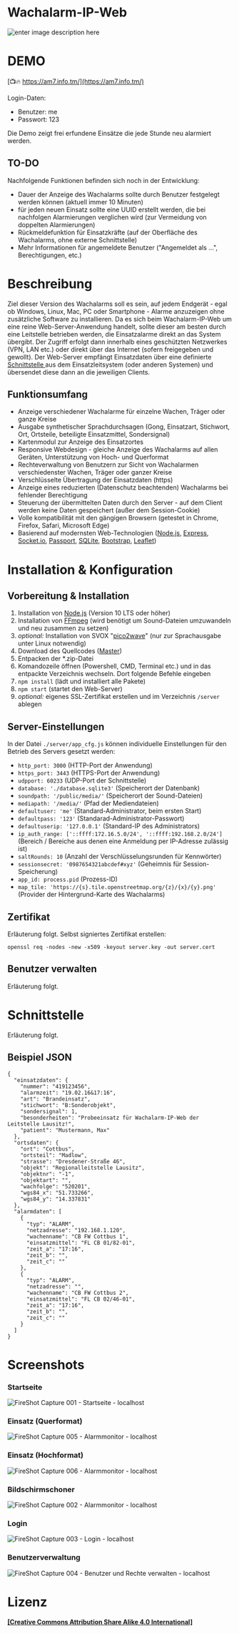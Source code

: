 # Wachalarm-IP-Web
![enter image description here](https://user-images.githubusercontent.com/19272095/54090568-cbbe6d00-4375-11e9-937e-ae2a6cd9ea7a.jpg)
# DEMO
[📺🔥 https://am7.info.tm/](https://am7.info.tm/)

Login-Daten:
- Benutzer: me
- Passwort: 123

Die Demo zeigt frei erfundene Einsätze die jede Stunde neu alarmiert werden.

## TO-DO
Nachfolgende Funktionen befinden sich noch in der Entwicklung:
- Dauer der Anzeige des Wachalarms sollte durch Benutzer festgelegt werden können (aktuell immer 10 Minuten)
- für jeden neuen Einsatz sollte eine UUID erstellt werden, die bei nachfolgen Alarmierungen verglichen wird (zur Vermeidung von doppelten Alarmierungen)
- Rückmeldefunktion für Einsatzkräfte (auf der Oberfläche des Wachalarms, ohne externe Schnittstelle)
- Mehr Informationen für angemeldete Benutzer ("Angemeldet als ...", Berechtigungen, etc.)

# Beschreibung
Ziel dieser Version des Wachalarms soll es sein, auf jedem Endgerät - egal ob Windows, Linux, Mac, PC oder Smartphone - Alarme anzuzeigen ohne zusätzliche Software zu installieren. Da es sich beim Wachalarm-IP-Web um eine reine Web-Server-Anwendung handelt, sollte dieser am besten durch eine Leitstelle betrieben werden, die Einsatzalarme direkt an das System übergibt. Der Zugriff erfolgt dann innerhalb eines geschützten Netzwerkes (VPN, LAN etc.) oder direkt über das Internet (sofern freigegeben und gewollt).
Der Web-Server empfängt Einsatzdaten über eine definierte [Schnittstelle
](#schnittstelle) aus dem Einsatzleitsystem (oder anderen Systemen) und übersendet diese dann  an die jeweiligen Clients.
## Funktionsumfang
 - Anzeige verschiedener Wachalarme für einzelne Wachen, Träger oder ganze Kreise
 - Ausgabe synthetischer Sprachdurchsagen (Gong, Einsatzart, Stichwort, Ort, Ortsteile, beteiligte Einsatzmittel, Sondersignal)
 - Kartenmodul zur Anzeige des Einsatzortes
 - Responsive Webdesign - gleiche Anzeige des Wachalarms auf allen Geräten, Unterstützung von Hoch- und Querformat
 - Rechteverwaltung von Benutzern zur Sicht von Wachalarmen verschiedenster Wachen, Träger oder ganzer Kreise
 - Verschlüsselte Übertragung der Einsatzdaten (https)
 - Anzeige eines reduzierten (Datenschutz beachtenden) Wachalarms bei fehlender Berechtigung
 - Steuerung der übermittelten Daten durch den Server - auf dem Client werden keine Daten gespeichert (außer dem Session-Cookie)
 - Volle kompatibilität mit den gängigen Browsern (getestet in Chrome, Firefox, Safari, Microsoft Edge)
 - Basierend auf modernsten Web-Technologien ([Node.js](https://nodejs.org/), [Express](https://expressjs.com/de/), [Socket.io](https://socket.io/), [Passport](http://www.passportjs.org/), [SQLite](https://www.sqlite.org/), [Bootstrap](https://getbootstrap.com/), [Leaflet](https://leafletjs.com/))

# Installation & Konfiguration
## Vorbereitung & Installation
 1. Installation von [Node.js](https://nodejs.org/) (Version 10 LTS oder höher)
 2. Installation von [FFmpeg](https://www.ffmpeg.org/) (wird benötigt um Sound-Dateien umzuwandeln und neu zusammen zu setzen)
 3. *optional:* Installation von SVOX "[pico2wave](https://wiki.ubuntuusers.de/Sprachausgabe/#SVOX-pico2wave)" (nur zur Sprachausgabe unter Linux notwendig)
 4. Download des Quellcodes ([Master](https://github.com/Robert-112/Wachalarm-IP-Web/archive/master.zip))
 5. Entpacken der *.zip-Datei
 6. Komandozeile öffnen (Powershell, CMD, Terminal etc.) und in das entpackte Verzeichnis wechseln. Dort folgende Befehle eingeben
 7. `npm install` (lädt und installiert alle Pakete)
 8. `npm start` (startet den Web-Server)
 9. *optional:* eigenes SSL-Zertifikat erstellen und im Verzeichnis `/server` ablegen

## Server-Einstellungen
In der Datei `./server/app_cfg.js` können individuelle Einstellungen für den Betrieb des Servers gesetzt werden:
 - `http_port: 3000` (HTTP-Port der Anwendung)
 - `https_port: 3443` (HTTPS-Port der Anwendung)
 - `udpport: 60233` (UDP-Port der Schnittstelle)
 - `database: './database.sqlite3'` (Speicherort der Datenbank)
 - `soundpath: '/public/media/'` (Speicherort der Sound-Dateien)
 - `mediapath: '/media/'` (Pfad der Mediendateien)
 - `defaultuser: 'me'` (Standard-Administrator, beim ersten Start)
 - `defaultpass: '123'` (Standarad-Administrator-Passwort)
 - `defaultuserip: '127.0.0.1'` (Standard-IP des Administrators)
 - `ip_auth_range: ['::ffff:172.16.5.0/24', '::ffff:192.168.2.0/24']` (Bereich / Bereiche aus denen eine Anmeldung per IP-Adresse zulässig ist)
 - `saltRounds: 10` (Anzahl der Verschlüsselungsrunden für Kennwörter)
 - `sessionsecret: '0987654321abcdef#xyz'` (Geheimnis für Session-Speicherung)
 - `app_id: process.pid` (Prozess-ID)
 - `map_tile: 'https://{s}.tile.openstreetmap.org/{z}/{x}/{y}.png'` (Provider der Hintergrund-Karte des Wachalarms)

## Zertifikat
Erläuterung folgt.
Selbst signiertes Zertifikat erstellen:

    openssl req -nodes -new -x509 -keyout server.key -out server.cert

## Benutzer verwalten
Erläuterung folgt.
# Schnittstelle
Erläuterung folgt.
## Beispiel JSON
    {
      "einsatzdaten": {
        "nummer": "419123456",
        "alarmzeit": "19.02.16&17:16",
        "art": "Brandeinsatz",
        "stichwort": "B:Sonderobjekt",
        "sondersignal": 1,
        "besonderheiten": "Probeeinsatz für Wachalarm-IP-Web der Leitstelle Lausitz!",
        "patient": "Mustermann, Max"
      },
      "ortsdaten": {
        "ort": "Cottbus",
        "ortsteil": "Madlow",
        "strasse": "Dresdener-Straße 46",
        "objekt": "Regionalleitstelle Lausitz",
        "objektnr": "-1",
        "objektart": "",
        "wachfolge": "520201",
        "wgs84_x": "51.733266",
        "wgs84_y": "14.337831"
      },
      "alarmdaten": [
        {
          "typ": "ALARM",
          "netzadresse": "192.168.1.120",
          "wachenname": "CB FW Cottbus 1",
          "einsatzmittel": "FL CB 01/82-01",
          "zeit_a": "17:16",
          "zeit_b": "",
          "zeit_c": ""
        },
        {
          "typ": "ALARM",
          "netzadresse": "",
          "wachenname": "CB FW Cottbus 2",
          "einsatzmittel": "FL CB 02/46-01",
          "zeit_a": "17:16",
          "zeit_b": "",
          "zeit_c": ""
        }
      ]
    }
# Screenshots
### Startseite
![FireShot Capture 001 - Startseite - localhost](https://user-images.githubusercontent.com/19272095/54091416-0b8a5200-4380-11e9-8ecd-9125e033a5e3.png)
### Einsatz (Querformat)
![FireShot Capture 005 - Alarmmonitor - localhost](https://user-images.githubusercontent.com/19272095/54091420-0c22e880-4380-11e9-8fbd-a047d9fae63e.png)
### Einsatz (Hochformat)
![FireShot Capture 006 - Alarmmonitor - localhost](https://user-images.githubusercontent.com/19272095/54091415-0b8a5200-4380-11e9-800b-e34ad99eeae5.png)
### Bildschirmschoner
![FireShot Capture 002 - Alarmmonitor - localhost](https://user-images.githubusercontent.com/19272095/54091417-0b8a5200-4380-11e9-8775-e64f089c92e9.png)
### Login
![FireShot Capture 003 - Login - localhost](https://user-images.githubusercontent.com/19272095/54091418-0c22e880-4380-11e9-8657-5011db2435df.png)
### Benutzerverwaltung
![FireShot Capture 004 - Benutzer und Rechte verwalten - localhost](https://user-images.githubusercontent.com/19272095/54091419-0c22e880-4380-11e9-8677-b7f9db1a422d.png)
# Lizenz
#### [\[Creative Commons Attribution Share Alike 4.0 International\]](https://github.com/Robert-112/Wachalarm-IP-Web/blob/master/LICENSE.md)
